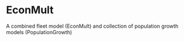 # EconMult
A combined fleet model (EconMult) and collection of population growth models (PopulationGrowth)
